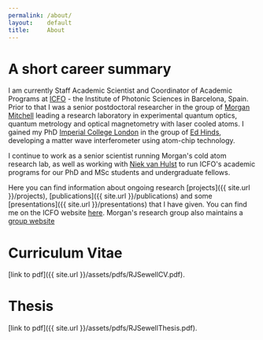 ```yaml
---
permalink: /about/
layout:    default
title:     About
---
```


# A short career summary

I am currently Staff Academic Scientist and Coordinator of Academic Programs at [ICFO](http://www.icfo.es) - the Institute of Photonic Sciences in Barcelona, Spain. Prior to that I was a senior postdoctoral researcher in the group of  [Morgan Mitchell](http://www.icfo.eu/research/group_details.php?id=20) leading a research laboratory in experimental quantum optics, quantum metrology and optical magnetometry with laser cooled atoms. I gained my PhD [Imperial College London](http://www3.imperial.ac.uk) in the group of [Ed Hinds](http://www3.imperial.ac.uk/ccm/), developing a matter wave interferometer using atom-chip technology.

I continue to work as a senior scientist running Morgan's cold atom research lab, as well as working with [Niek van Hulst](http://www.icfo.eu/about_icfo/people_ficha.php?people_id=95) to run ICFO's academic programs for our PhD and MSc students and undergraduate fellows.

Here you can find information about ongoing research [projects]({{ site.url }}/projects), [publications]({{ site.url }}/publications) and some [presentations]({{ site.url }}/presentations) that I have given. You can find me on the ICFO website [here](http://www.icfo.eu/about_icfo/people_ficha.php?people_id=477). Morgan's research group also maintains a [group website](htttp://www.mitchellgroup.icfo.es) 

# Curriculum Vitae

[link to pdf]({{ site.url }}/assets/pdfs/RJSewellCV.pdf).

# Thesis

[link to pdf]({{ site.url }}/assets/pdfs/RJSewellThesis.pdf).
